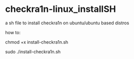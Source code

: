 # checkra1n-linux_installSH
a sh file to install checkra1n on ubuntu/ubuntu based distros

how to:

chmod +x install-checkra1n.sh

sudo ./install-checkra1n.sh
